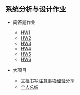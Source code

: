 

## 系统分析与设计作业

* 简答题作业
  * [HW1](./HW1.html)
  * [HW2](./HW2.html)
  * [HW3](HW3.html)
  * [HW4](HW4.html)
  * [HW5](HW5.html)
  * [HW6](HW6.html)

* 大项目
  * [文档书写注意事项经验分享](文档书写注意事项.html)
  * [个人总结](系统分析与设计个人总结.html)